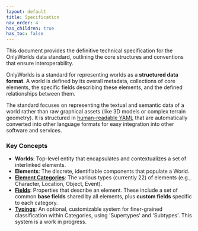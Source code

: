 ```yaml
---
layout: default
title: Specification
nav_order: 4
has_children: true
has_toc: false
---
```


This document provides the definitive technical specification for the OnlyWorlds data standard, outlining the core structures and conventions that ensure interoperability.

OnlyWorlds is a standard for representing worlds as a **structured data format**. 
A world is defined by its overall metadata, collections of core elements, the specific fields describing these elements, and the defined relationships between them.

The standard focuses on representing the textual and semantic data of a world rather than raw graphical assets (like 3D models or complex terrain geometry). It is structured in [human-readable YAML](https://github.com/OnlyWorlds/OnlyWorlds/tree/main/schema) that are automatically converted into other language formats for easy integration into other software and services.
 

### Key Concepts

* **Worlds**: Top-level entity that encapsulates and contextualizes a set of interlinked elements.
* **Elements**:  The discrete, identifiable components that populate a World.  
* [**Element Categories**](element_categories/): The various types (currently 22) of elements (e.g., Character, Location, Object, Event).  
* [**Fields**](fields/): Properties that describe an element. These include a set of common **base fields** shared by all elements, plus **custom fields** specific to each category. 
* [**Typings**](typings/): An optional, customizable system for finer-grained classification within Categories, using 'Supertypes' and 'Subtypes'. This system is a work in progress.  



  
